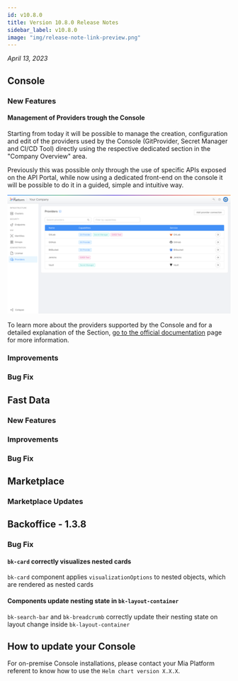 ```yaml
---
id: v10.8.0
title: Version 10.8.0 Release Notes
sidebar_label: v10.8.0
image: "img/release-note-link-preview.png"
---
```


_April 13, 2023_

## Console

### New Features

#### Management of Providers trough the Console

Starting from today it will be possible to manage the creation, configuration and edit of the providers used by the Console (GitProvider, Secret Manager and CI/CD Tool) directly using the respective dedicated section in the "Company Overview" area.

Previously this was possible only through the use of specific APIs exposed on the API Portal, while now using a dedicated front-end on the console it will be possible to do it in a guided, simple and intuitive way.

![Providers Section](./img/10.8-providers-section.png)

To learn more about the providers supported by the Console and for a detailed explanation of the Section, [go to the official documentation](/development_suite/set-up-infrastructure/providers-management.md) page for more information.

### Improvements

### Bug Fix

## Fast Data

### New Features

### Improvements

### Bug Fix

## Marketplace

### Marketplace Updates

## Backoffice - 1.3.8

### Bug Fix

#### `bk-card` correctly visualizes nested cards

`bk-card` component applies `visualizationOptions` to nested objects, which are rendered as nested cards

#### Components update nesting state in `bk-layout-container`

`bk-search-bar` and `bk-breadcrumb` correctly update their nesting state on layout change inside `bk-layout-container`


## How to update your Console

For on-premise Console installations, please contact your Mia Platform referent to know how to use the `Helm chart version X.X.X`.

